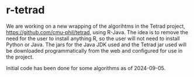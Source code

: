 # r-tetrad

We are working on a new wrapping of the algorihtms in the Tetrad project, https://github.com/cmu-phil/tetrad, using R-Java. The idea is to remove the need for the user to install anything R, so the user will not need to install Python or Java. The jars for the Java JDK used and the Tetrad jar used will be downloaded programmatically from the web and configured for use in the project.

Initial code has been done for some algorithms as of 2024-09-05.
